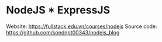 # NodeJS * ExpressJS

Website: https://fullstack.edu.vn/courses/nodejs
Source code: https://github.com/sondnpt00343/nodejs_blog